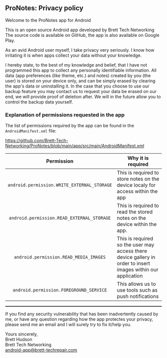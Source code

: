 ## ProNotes: Privacy policy

Welcome to the ProNotes app for Android

This is an open source Android app developed by Brett Tech Networking The source code is available on GitHub, the app is also available on Google Play.

As an avid Android user myself, I take privacy very seriously.
I know how irritating it is when apps collect your data without your knowledge.

I hereby state, to the best of my knowledge and belief, that I have not programmed this app to collect any personally identifiable information. All data (app preferences (like theme, etc.) and notes) created by you (the user) is stored on your device only, and can be simply erased by clearing the app's data or uninstalling it. 
In the case that you choose to use our backup feature you may contact us to request your data be erased on our end, we will provide proof of deletion after. We will in the future allow you to control the backup data yourself.

### Explanation of permissions requested in the app

The list of permissions required by the app can be found in the `AndroidManifest.xml` file:

https://github.com/Brett-Tech-Networking/ProNotes/blob/main/app/src/main/AndroidManifest.xml
<br/>

| Permission | Why it is required |
| :---: | --- |
| `android.permission.WRITE_EXTERNAL_STORAGE` | This is required to store notes on the device localy for access within the app |
| `android.permission.READ_EXTERNAL_STORAGE` | This is required to read the stored notes on the device within the app. |
| `android.permission.READ_MEDIA_IMAGES` | This is required so the user may access there device gallery in order to insert images within our application |
| `android.permission.FOREGROUND_SERVICE` | This allows us to use tools such as push notifications |

 <hr style="border:1px solid gray">

If you find any security vulnerability that has been inadvertently caused by me, or have any question regarding how the app protectes your privacy, please send me an email and I will surely try to fix it/help you.

Yours sincerely,  
Brett Hudson  
Brett Tech Networking  
android-app@brett-techrepair.com
